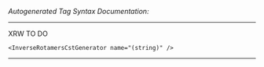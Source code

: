 _Autogenerated Tag Syntax Documentation:_

---
XRW TO DO

```
<InverseRotamersCstGenerator name="(string)" />
```



---
